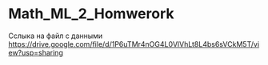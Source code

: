 # Math_ML_2_Homwerork

Сслыка на файл с данными https://drive.google.com/file/d/1P6uTMr4nOG4L0VlVhLt8L4bs6sVCkM5T/view?usp=sharing
